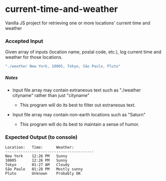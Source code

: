 # current-time-and-weather
Vanilla JS project for retrieving one or more locations' current time and weather

### Accepted Input
Given array of inputs (location name, postal code, etc.), log current time and weather for those locations.
```javascript
"./weather New York, 10005, Tokyo, São Paulo, Pluto"
```
##### Notes
- Input file array may contain extraneous text such as "./weather cityname" rather than just "cityname"
  - This program will do its best to filter out extraneous text.

- Input file array may contain non-earth locations such as "Saturn"
  - This program will do its best to maintain a sense of humor.

### Expected Output (to console)
```
Location:   Time:      Weather:
----------------------------------------
New York    12:26 PM   Sunny
10005       12:26 PM   Sunny
Tokyo       01:27 AM   Cloudy
São Paulo   01:28 PM   Mostly sunny
Pluto       Unknown    Probably OK
```
